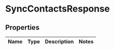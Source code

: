 
# SyncContactsResponse

## Properties
Name | Type | Description | Notes
------------ | ------------- | ------------- | -------------



